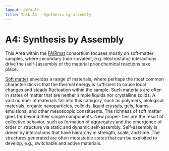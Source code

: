 ```yaml
---
layout: default
title: Task A4 - Synthesis by assembly
---
```


# A4: Synthesis by Assembly
This Area within the [FAIRmat](https://www.fairmat-nfdi.eu/fairmat/consortium) consortium focuses mostly on soft-matter samples, where secondary (non-covalent, e.g. electrostatic) interactions drive the (self-)assembly of the material prior chemical reactions take place.

[Soft matter](https://en.wikipedia.org/wiki/Soft_matter) envelops a range of materials, where perhaps the most common characteristics is that the thermal energy is sufficient to cause local changes and steady fluctuation within the sample. Such materials are often in states of matter that are neither simple liquids nor crystalline solids. A vast number of materials fall into this category, such as polymers, biological materials, organic nanoparticles, colloids, liquid crystals, gels, foams, emulsions, and other mesoscopic constituents. The richness of soft matter goes far beyond their simple components. New proper- ties are the result of collective behavior, such as formation of aggregates and the emergence of order or structure via static and dynamic self-assembly. Self-assembly is driven by interactions that have hierarchy in strength, scale, and time. The structures generated are often metastable states that can be exploited to develop, e.g., switchable and active materials.
